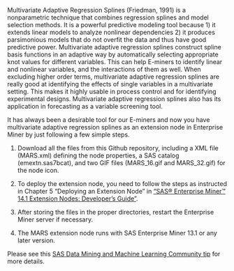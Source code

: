 Multivariate Adaptive Regression Splines (Friedman, 1991) is a nonparametric technique that combines regression splines and model selection methods. It is a powerful predictive modeling tool because 1) it extends linear models to analyze nonlinear dependencies 2) it produces parsimonious models that do not overfit the data and thus have good predictive power. Multivariate adaptive regression splines construct spline basis functions in an adaptive way by automatically selecting appropriate knot values for different variables. This can help E-miners to identify linear and nonlinear variables, and the interactions of them as well. When excluding higher order terms, multivariate adaptive regression splines are really good at identifying the effects of single variables in a multivariate setting. This makes it highly usable in process control and for identifying experimental designs. Multivariate adaptive regression splines also has its application in forecasting as a variable screening tool.
 
It has always been a desirable tool for our E-miners and now you have multivariate adaptive regression splines as an extension node in Enterprise Miner by just following a few simple steps.

1.	Download all the files from this Github repository, including a XML file (MARS.xml) defining the node properties, a SAS catalog (emextn.sas7bcat), and two GIF files (MARS_16.gif and MARS_32.gif) for the node icon.
 
2.	To deploy the extension node, you need to follow the steps as instructed in Chapter 5 “Deploying an Extension Node” in [“SAS® Enterprise Miner™ 14.1 Extension Nodes: Developer’s Guide”](http://support.sas.com/documentation/cdl/en/emxndg/67980/PDF/default/emxndg.pdf).  

3.	After storing the files in the proper directories, restart the Enterprise Miner server if necessary.

4.	The MARS extension node runs with SAS Enterprise Miner 13.1 or any later version.

Please see this [SAS Data Mining and Machine Learning Community tip](https://communities.sas.com/t5/SAS-Communities-Library/Tip-Fit-Multivariate-Adaptive-Regression-Splines-in-SAS/ta-p/328133) for more details. 

